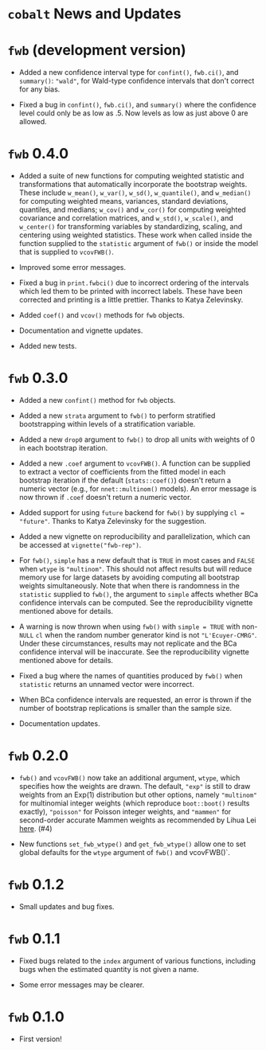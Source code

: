 `cobalt` News and Updates
======

# `fwb` (development version)

* Added a new confidence interval type for `confint()`, `fwb.ci()`, and `summary()`: `"wald"`, for Wald-type confidence intervals that don't correct for any bias.

* Fixed a bug in `confint()`, `fwb.ci()`, and `summary()` where the confidence level could only be as low as .5. Now levels as low as just above 0 are allowed.

# `fwb` 0.4.0

* Added a suite of new functions for computing weighted statistic and transformations that automatically incorporate the bootstrap weights. These include `w_mean()`, `w_var()`, `w_sd()`, `w_quantile()`, and `w_median()` for computing weighted means, variances, standard deviations, quantiles, and medians; `w_cov()` and `w_cor()` for computing weighted covariance and correlation matrices, and `w_std()`, `w_scale()`, and `w_center()` for transforming variables by standardizing, scaling, and centering using weighted statistics. These work when called inside the function supplied to the `statistic` argument of `fwb()` or inside the model that is supplied to `vcovFWB()`.

* Improved some error messages.

* Fixed a bug in `print.fwbci()` due to incorrect ordering of the intervals which led them to be printed with incorrect labels. These have been corrected and printing is a little prettier. Thanks to Katya Zelevinsky.

* Added `coef()` and `vcov()` methods for `fwb` objects.

* Documentation and vignette updates.

* Added new tests.

# `fwb` 0.3.0

* Added a new `confint()` method for `fwb` objects.

* Added a new `strata` argument to `fwb()` to perform stratified bootstrapping within levels of a stratification variable.

* Added a new `drop0` argument to `fwb()` to drop all units with weights of 0 in each bootstrap iteration.

* Added a new `.coef` argument to `vcovFWB()`. A function can be supplied to extract a vector of coefficients from the fitted model in each bootstrap iteration if the default (`stats::coef()`) doesn't return a numeric vector (e.g., for `nnet::multinom()` models). An error message is now thrown if `.coef` doesn't return a numeric vector.

* Added support for using `future` backend for `fwb()` by supplying `cl = "future"`. Thanks to Katya Zelevinsky for the suggestion.

* Added a new vignette on reproducibility and parallelization, which can be accessed at `vignette("fwb-rep")`.

* For `fwb()`, `simple` has a new default that is `TRUE` in most cases and `FALSE` when `wtype` is `"multinom"`. This should not affect results but will reduce memory use for large datasets by avoiding computing all bootstrap weights simultaneously. Note that when there is randomness in the `statistic` supplied to `fwb()`, the argument to `simple` affects whether BCa confidence intervals can be computed. See the reproducibility vignette mentioned above for details.

* A warning is now thrown when using `fwb()` with `simple = TRUE` with non-`NULL` `cl` when the random number generator kind is not `"L'Ecuyer-CMRG"`. Under these circumstances, results may not replicate and the BCa confidence interval will be inaccurate. See the reproducibility vignette mentioned above for details.

* Fixed a bug where the names of quantities produced by `fwb()` when `statistic` returns an unnamed vector were incorrect.

* When BCa confidence intervals are requested, an error is thrown if the number of bootstrap replications is smaller than the sample size.

* Documentation updates.

# `fwb` 0.2.0

* `fwb()` and `vcovFWB()` now take an additional argument, `wtype`, which specifies how the weights are drawn. The default, `"exp"` is still to draw weights from an $\text{Exp}(1)$ distribution but other options, namely `"multinom"` for multinomial integer weights (which reproduce `boot::boot()` results exactly), `"poisson"` for Poisson integer weights, and `"mammen"` for second-order accurate Mammen weights as recommended by Lihua Lei [here](https://x.com/lihua_lei_stat/status/1641538993090351106). (#4)

* New functions `set_fwb_wtype()` and `get_fwb_wtype()` allow one to set global defaults for the `wtype` argument of `fwb()` and vcovFWB()`.

# `fwb` 0.1.2

* Small updates and bug fixes.

# `fwb` 0.1.1

* Fixed bugs related to the `index` argument of various functions, including bugs when the estimated quantity is not given a name.

* Some error messages may be clearer.

# `fwb` 0.1.0

* First version!
